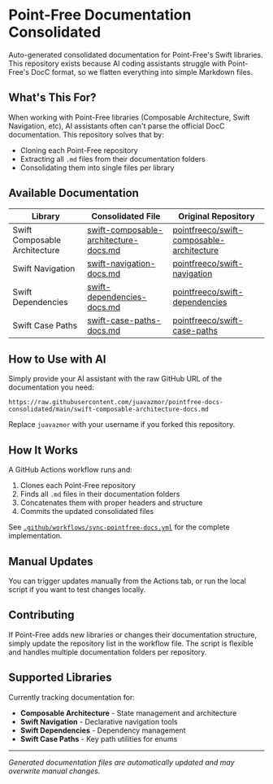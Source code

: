 # Point-Free Documentation Consolidated

Auto-generated consolidated documentation for Point-Free's Swift libraries. This repository exists because AI coding assistants struggle with Point-Free's DocC format, so we flatten everything into simple Markdown files.

## What's This For?

When working with Point-Free libraries (Composable Architecture, Swift Navigation, etc), AI assistants often can't parse the official DocC documentation. This repository solves that by:

- Cloning each Point-Free repository
- Extracting all `.md` files from their documentation folders
- Consolidating them into single files per library

## Available Documentation

| Library | Consolidated File | Original Repository |
|---------|------------------|---------------------|
| Swift Composable Architecture | [swift-composable-architecture-docs.md](./swift-composable-architecture-docs.md) | [pointfreeco/swift-composable-architecture](https://github.com/pointfreeco/swift-composable-architecture) |
| Swift Navigation | [swift-navigation-docs.md](./swift-navigation-docs.md) | [pointfreeco/swift-navigation](https://github.com/pointfreeco/swift-navigation) |
| Swift Dependencies | [swift-dependencies-docs.md](./swift-dependencies-docs.md) | [pointfreeco/swift-dependencies](https://github.com/pointfreeco/swift-dependencies) |
| Swift Case Paths | [swift-case-paths-docs.md](./swift-case-paths-docs.md) | [pointfreeco/swift-case-paths](https://github.com/pointfreeco/swift-case-paths) |

## How to Use with AI

Simply provide your AI assistant with the raw GitHub URL of the documentation you need:

```
https://raw.githubusercontent.com/juavazmor/pointfree-docs-consolidated/main/swift-composable-architecture-docs.md
```

Replace `juavazmor` with your username if you forked this repository.

## How It Works

A GitHub Actions workflow runs and:

1. Clones each Point-Free repository
2. Finds all `.md` files in their documentation folders
3. Concatenates them with proper headers and structure
4. Commits the updated consolidated files

See [`.github/workflows/sync-pointfree-docs.yml`](./.github/workflows/sync-pointfree-docs.yml) for the complete implementation.

## Manual Updates

You can trigger updates manually from the Actions tab, or run the local script if you want to test changes locally.

## Contributing

If Point-Free adds new libraries or changes their documentation structure, simply update the repository list in the workflow file. The script is flexible and handles multiple documentation folders per repository.

## Supported Libraries

Currently tracking documentation for:
- **Composable Architecture** - State management and architecture
- **Swift Navigation** - Declarative navigation tools
- **Swift Dependencies** - Dependency management
- **Swift Case Paths** - Key path utilities for enums

---

*Generated documentation files are automatically updated and may overwrite manual changes.*
